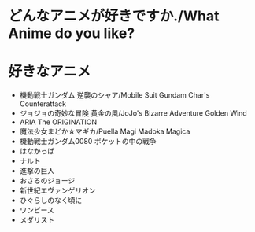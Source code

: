 # どんなアニメが好きですか./What Anime do you like?

# 好きなアニメ
- 機動戦士ガンダム 逆襲のシャア/Mobile Suit Gundam Char's Counterattack
- ジョジョの奇妙な冒険 黄金の風/JoJo's Bizarre Adventure Golden Wind  
- ARIA The ORIGINATION
- 魔法少女まどか☆マギカ/Puella Magi Madoka Magica
- 機動戦士ガンダム0080 ポケットの中の戦争
- はなかっぱ
- ナルト
- 進撃の巨人
- おさるのジョージ
- 新世紀エヴァンゲリオン
- ひぐらしのなく頃に
- ワンピース
- メダリスト

